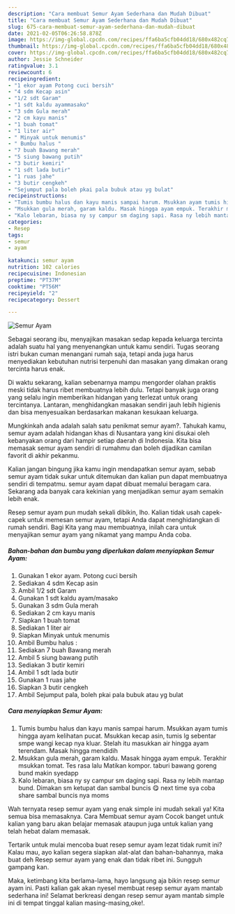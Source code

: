 ```yaml
---
description: "Cara membuat Semur Ayam Sederhana dan Mudah Dibuat"
title: "Cara membuat Semur Ayam Sederhana dan Mudah Dibuat"
slug: 675-cara-membuat-semur-ayam-sederhana-dan-mudah-dibuat
date: 2021-02-05T06:26:58.878Z
image: https://img-global.cpcdn.com/recipes/ffa6ba5cfb04dd18/680x482cq70/semur-ayam-foto-resep-utama.jpg
thumbnail: https://img-global.cpcdn.com/recipes/ffa6ba5cfb04dd18/680x482cq70/semur-ayam-foto-resep-utama.jpg
cover: https://img-global.cpcdn.com/recipes/ffa6ba5cfb04dd18/680x482cq70/semur-ayam-foto-resep-utama.jpg
author: Jessie Schneider
ratingvalue: 3.1
reviewcount: 6
recipeingredient:
- "1 ekor ayam Potong cuci bersih"
- "4 sdm Kecap asin"
- "1/2 sdt Garam"
- "1 sdt kaldu ayammasako"
- "3 sdm Gula merah"
- "2 cm kayu manis"
- "1 buah tomat"
- "1 liter air"
- " Minyak untuk menumis"
- " Bumbu halus "
- "7 buah Bawang merah"
- "5 siung bawang putih"
- "3 butir kemiri"
- "1 sdt lada butir"
- "1 ruas jahe"
- "3 butir cengkeh"
- "Sejumput pala boleh pkai pala bubuk atau yg bulat"
recipeinstructions:
- "Tumis bumbu halus dan kayu manis sampai harum. Msukkan ayam tumis hingga ayam kelihatan pucat. Msukkan kecap asin, tumis lg sebentar smpe wangi kecap nya kluar. Stelah itu masukkan air hingga ayam terendam. Masak hingga mendidih"
- "Msukkan gula merah, garam kaldu. Masak hingga ayam empuk. Terakhir msukkan tomat. Tes rasa lalu Matikan kompor. taburi bawang goreng bund makin syedapp"
- "Kalo lebaran, biasa ny sy campur sm daging sapi. Rasa ny lebih mantap bund. Dimakan sm ketupat dan sambal buncis 😋 next time sya coba share sambal buncis nya moms"
categories:
- Resep
tags:
- semur
- ayam

katakunci: semur ayam 
nutrition: 102 calories
recipecuisine: Indonesian
preptime: "PT37M"
cooktime: "PT56M"
recipeyield: "2"
recipecategory: Dessert

---
```



![Semur Ayam](https://img-global.cpcdn.com/recipes/ffa6ba5cfb04dd18/680x482cq70/semur-ayam-foto-resep-utama.jpg)

Sebagai seorang ibu, menyajikan masakan sedap kepada keluarga tercinta adalah suatu hal yang menyenangkan untuk kamu sendiri. Tugas seorang istri bukan cuman menangani rumah saja, tetapi anda juga harus menyediakan kebutuhan nutrisi terpenuhi dan masakan yang dimakan orang tercinta harus enak.

Di waktu  sekarang, kalian sebenarnya mampu mengorder olahan praktis meski tidak harus ribet membuatnya lebih dulu. Tetapi banyak juga orang yang selalu ingin memberikan hidangan yang terlezat untuk orang tercintanya. Lantaran, menghidangkan masakan sendiri jauh lebih higienis dan bisa menyesuaikan berdasarkan makanan kesukaan keluarga. 



Mungkinkah anda adalah salah satu penikmat semur ayam?. Tahukah kamu, semur ayam adalah hidangan khas di Nusantara yang kini disukai oleh kebanyakan orang dari hampir setiap daerah di Indonesia. Kita bisa memasak semur ayam sendiri di rumahmu dan boleh dijadikan camilan favorit di akhir pekanmu.

Kalian jangan bingung jika kamu ingin mendapatkan semur ayam, sebab semur ayam tidak sukar untuk ditemukan dan kalian pun dapat membuatnya sendiri di tempatmu. semur ayam dapat dibuat memalui beragam cara. Sekarang ada banyak cara kekinian yang menjadikan semur ayam semakin lebih enak.

Resep semur ayam pun mudah sekali dibikin, lho. Kalian tidak usah capek-capek untuk memesan semur ayam, tetapi Anda dapat menghidangkan di rumah sendiri. Bagi Kita yang mau membuatnya, inilah cara untuk menyajikan semur ayam yang nikamat yang mampu Anda coba.

<!--inarticleads1-->

##### Bahan-bahan dan bumbu yang diperlukan dalam menyiapkan Semur Ayam:

1. Gunakan 1 ekor ayam. Potong cuci bersih
1. Sediakan 4 sdm Kecap asin
1. Ambil 1/2 sdt Garam
1. Gunakan 1 sdt kaldu ayam/masako
1. Gunakan 3 sdm Gula merah
1. Sediakan 2 cm kayu manis
1. Siapkan 1 buah tomat
1. Sediakan 1 liter air
1. Siapkan  Minyak untuk menumis
1. Ambil  Bumbu halus :
1. Sediakan 7 buah Bawang merah
1. Ambil 5 siung bawang putih
1. Sediakan 3 butir kemiri
1. Ambil 1 sdt lada butir
1. Gunakan 1 ruas jahe
1. Siapkan 3 butir cengkeh
1. Ambil Sejumput pala, boleh pkai pala bubuk atau yg bulat




<!--inarticleads2-->

##### Cara menyiapkan Semur Ayam:

1. Tumis bumbu halus dan kayu manis sampai harum. Msukkan ayam tumis hingga ayam kelihatan pucat. Msukkan kecap asin, tumis lg sebentar smpe wangi kecap nya kluar. Stelah itu masukkan air hingga ayam terendam. Masak hingga mendidih
1. Msukkan gula merah, garam kaldu. Masak hingga ayam empuk. Terakhir msukkan tomat. Tes rasa lalu Matikan kompor. taburi bawang goreng bund makin syedapp
1. Kalo lebaran, biasa ny sy campur sm daging sapi. Rasa ny lebih mantap bund. Dimakan sm ketupat dan sambal buncis 😋 next time sya coba share sambal buncis nya moms




Wah ternyata resep semur ayam yang enak simple ini mudah sekali ya! Kita semua bisa memasaknya. Cara Membuat semur ayam Cocok banget untuk kalian yang baru akan belajar memasak ataupun juga untuk kalian yang telah hebat dalam memasak.

Tertarik untuk mulai mencoba buat resep semur ayam lezat tidak rumit ini? Kalau mau, ayo kalian segera siapkan alat-alat dan bahan-bahannya, maka buat deh Resep semur ayam yang enak dan tidak ribet ini. Sungguh gampang kan. 

Maka, ketimbang kita berlama-lama, hayo langsung aja bikin resep semur ayam ini. Pasti kalian gak akan nyesel membuat resep semur ayam mantab sederhana ini! Selamat berkreasi dengan resep semur ayam mantab simple ini di tempat tinggal kalian masing-masing,oke!.

